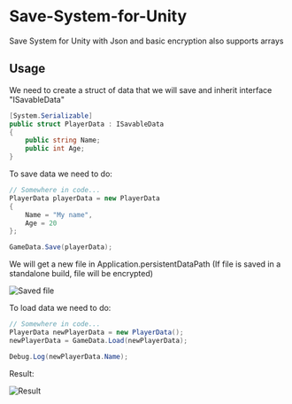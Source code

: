 # Save-System-for-Unity
Save System for Unity with Json and basic encryption also supports arrays

## Usage
We need to create a struct of data that we will save and inherit interface "ISavableData"

```csharp
[System.Serializable]
public struct PlayerData : ISavableData
{
	public string Name;
	public int Age;
}
```

To save data we need to do:

```csharp
// Somewhere in code...
PlayerData playerData = new PlayerData
{
	Name = "My name",
	Age = 20
};

GameData.Save(playerData);
```

We will get a new file in Application.persistentDataPath (If file is saved in a standalone build, file will be encrypted)

![Saved file](https://i.gyazo.com/80c8bff7d88fd315359b2721e65a25cb.png)

To load data we need to do:

```csharp
// Somewhere in code...
PlayerData newPlayerData = new PlayerData();
newPlayerData = GameData.Load(newPlayerData);

Debug.Log(newPlayerData.Name);
```

Result:

![Result](https://i.gyazo.com/188587d9c9fea10030070d1a169d265f.png)

